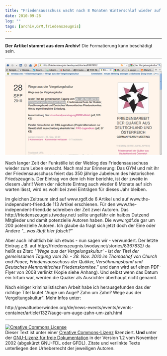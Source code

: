 ```yaml
---
title: "Friedensausschuss wacht nach 8 Monaten Winterschlaf wieder auf."
date: 2010-09-28
log: ""
tags: [archiv,GYM,friedenszeugnis]
---
```

<hr><b>Der Artikel stammt aus dem Archiv!</b> Die Formatierung kann beschädigt sein.<hr>

![friedensblog_2010_09_28.png](friedensblog_2010_09_28.png)

Nach langer Zeit der Funkstille ist der Weblog des Friedensausschuss wieder zum Leben erwacht. Nach mal zur Erinnerung: Das GYM und mit ihr der Friedensausschuss feiert das 350 j&auml;hrige Jubeleum des historischen Friedszeugnis. Der Eintrag von dem ich hier berichte, ist der zweite in diesem Jahr!! Wenn der n&auml;chste Eintrag auch wieder 8 Monate auf sich warten l&auml;sst, wird es wohl bei zwei Eintr&auml;gen f&uuml;r dieses Jahr bleiben.</p>
<!--break-->
<p>Im gleichen Zeitraum sind auf www.rgdf.de 6 Artikel und auf www.the-independent-friend.de 113 Artikel erschienen. F&uuml;r den www.the-independent-friend.de schreiben der Zeit zwei Autoren. Das http://friedenszeugnis.twoday.net/ sollte ungef&auml;hr ein halbes Dutzend Mitglieder und damit potenzielle Autoren haben. Die www.rgdf.de gar um 200 potenzielle Autoren. Ich glaube da fragt sich jetzt doch der Eine oder Andere <i>&quot;...was l&auml;uft hier falsch?&quot;</i></p>
<p>Aber auch inhaltlich bin ich etwas - nun sagen wir - verwundert. Der letzte Eintrag z.B. auf http://friedenszeugnis.twoday.net/stories/8367832/ da hei&szlig;t es Zitat: <i>&quot;'Wege aus der Vergelungskultur' - ist der Titel der gemeinsamen Tagung vom 26. - 28. Nov. 2010 im Thomashof von Church and Peace, Friedensausschuss der Qu&auml;ker, Vers&ouml;hnungsbund und Deutsches Mennonitisches Friedenskomitee.&quot;</i> und dann wird auf einen PDF-Flyer von 2008 verlinkt (Kopie siehe Anhang). Und selbst wenn das Datum ein Irrtum war, werden die Quaker als Ausrichter &uuml;berhaupt nicht genannt.</p>
<p>Nach einiger kriminalistischen Arbeit habe ich herausgefunden das der richtige Titel lautet &quot;Auge um Auge? Zahn um Zahn? Wege aus der Vergeltungskultur&quot;. Mehr Infos unter:</p>
<p>http://gewaltueberwinden.org/de/news-events/events/events-container/article/1327/auge-um-auge-zahn-um-zah.html</p>
<hr />
<p><a rel="license" href="http://creativecommons.org/licenses/by-sa/3.0/de/"><img alt="Creative Commons License" style="border-width: 0pt;" src="http://i.creativecommons.org/l/by-sa/3.0/de/88x31.png" /></a><br />
Dieser <span xmlns:dc="http://purl.org/dc/elements/1.1/" href="http://purl.org/dc/dcmitype/Text" rel="dc:type">Text</span> ist unter einer <a rel="license" href="http://creativecommons.org/licenses/by-sa/3.0/de/">Creative Commons-Lizenz</a> lizenziert. <b>Und</b> unter der <a href="http://de.wikipedia.org/wiki/GFDL">GNU-Lizenz f&uuml;r freie Dokumentation</a> in der Version 1.2 vom November 2002 (abgek&uuml;rzt GNU-FDL oder GFDL). Zitate und verlinkte Texte unterliegen den Urheberrecht der jeweiligen Autoren.</p>
